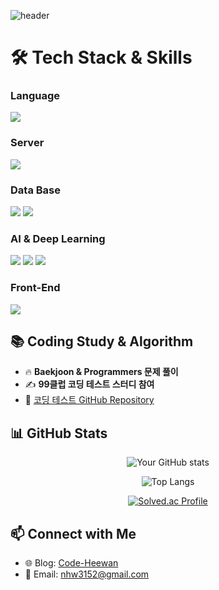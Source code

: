 ![header](https://capsule-render.vercel.app/api?type=venom&height=230&section=header&text=Code-Heewan&animation=fadeIn&fontColor=EEEEEE&stroke=953EA4&strokeWidth=2)

# 🛠 Tech Stack & Skills

### Language
<img src="https://img.shields.io/badge/Python-3776AB?style=flat-square&logo=Python&logoColor=white"/>

### Server
<img src="https://img.shields.io/badge/AWS-232F3E?style=flat-square&logo=amazonwebservices&logoColor=white"/>

### Data Base
<img src="https://img.shields.io/badge/Mysql-4479A1?style=flat-square&logo=mysql&logoColor=white"/>
<img src="https://img.shields.io/badge/DynamoDB-4053D6?style=flat-square&logo=amazondynamodb&logoColor=white"/>

### AI & Deep Learning
<img src="https://img.shields.io/badge/torch-EE4C2C?style=flat-square&logo=pytorch&logoColor=white"/>
<img src="https://img.shields.io/badge/Anaconda-44A833?style=flat-square&logo=Anaconda&logoColor=white"/>
<img src="https://img.shields.io/badge/TensorFlow-FF6F00?style=flat-square&logo=tensorflow&logoColor=white"/>

### Front-End
<img src="https://img.shields.io/badge/Figma-F24E1E?style=flat-square&logo=Figma&logoColor=white"/>


## 📚 Coding Study & Algorithm
- 🔥 **Baekjoon & Programmers 문제 풀이**  
- ✍ **99클럽 코딩 테스트 스터디 참여**  
- 📂 [코딩 테스트 GitHub Repository](https://github.com/your-github-handle/coding-test-repo)  

## 📊 GitHub Stats 
<div align="center">

<!--github stats><-->
![Your GitHub stats](https://github-readme-stats.vercel.app/api?username=do-heewan&show_icons=true&theme=synthwave)

<!--most used language><-->
![Top Langs](https://github-readme-stats.vercel.app/api/top-langs/?username=do-heewan&layout=compact&theme=synthwave)

<!--Solved.ac><-->
[![Solved.ac Profile](http://mazassumnida.wtf/api/generate_badge?boj=tron_god)](https://solved.ac/profile/tron_god)

</div>

## 📫 Connect with Me
- 🌐 Blog: [Code-Heewan](https://do-heewan.tistory.com)
- 📧 Email: nhw3152@gmail.com